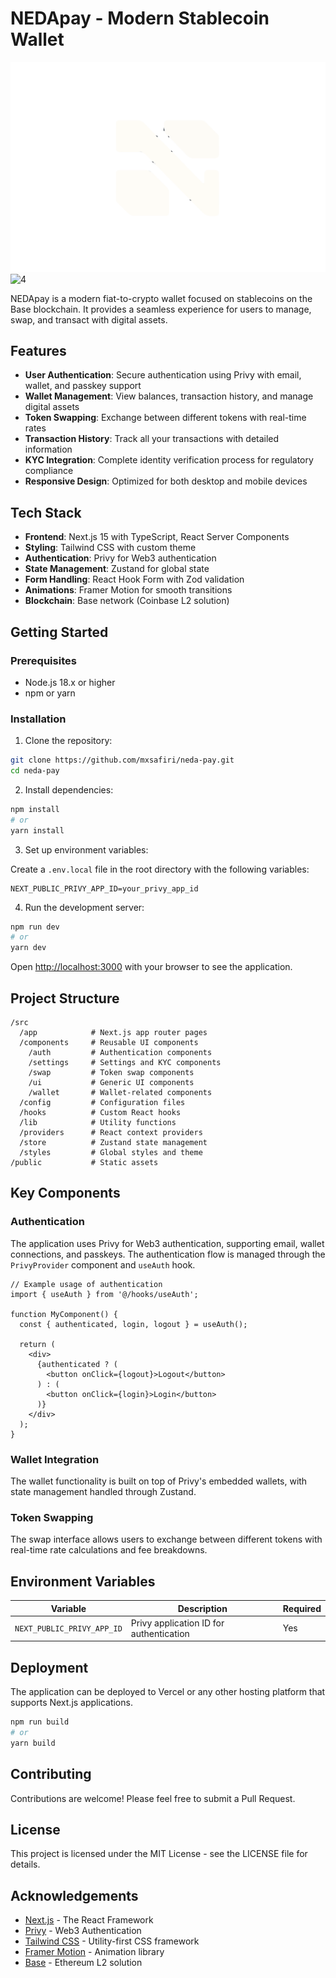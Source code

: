 # NEDApay - Modern Stablecoin Wallet

![NEDApay Logo](/public/logo/NEDApay%20Logo%20Symbol%20(1)-01.svg)
![4](https://github.com/user-attachments/assets/7b28d16a-6b10-4e2f-a177-37cd1cf6a157)


NEDApay is a modern fiat-to-crypto wallet focused on stablecoins on the Base blockchain. It provides a seamless experience for users to manage, swap, and transact with digital assets.

## Features

- **User Authentication**: Secure authentication using Privy with email, wallet, and passkey support
- **Wallet Management**: View balances, transaction history, and manage digital assets
- **Token Swapping**: Exchange between different tokens with real-time rates
- **Transaction History**: Track all your transactions with detailed information
- **KYC Integration**: Complete identity verification process for regulatory compliance
- **Responsive Design**: Optimized for both desktop and mobile devices

## Tech Stack

- **Frontend**: Next.js 15 with TypeScript, React Server Components
- **Styling**: Tailwind CSS with custom theme
- **Authentication**: Privy for Web3 authentication
- **State Management**: Zustand for global state
- **Form Handling**: React Hook Form with Zod validation
- **Animations**: Framer Motion for smooth transitions
- **Blockchain**: Base network (Coinbase L2 solution)

## Getting Started

### Prerequisites

- Node.js 18.x or higher
- npm or yarn

### Installation

1. Clone the repository:

```bash
git clone https://github.com/mxsafiri/neda-pay.git
cd neda-pay
```

2. Install dependencies:

```bash
npm install
# or
yarn install
```

3. Set up environment variables:

Create a `.env.local` file in the root directory with the following variables:

```
NEXT_PUBLIC_PRIVY_APP_ID=your_privy_app_id
```

4. Run the development server:

```bash
npm run dev
# or
yarn dev
```

Open [http://localhost:3000](http://localhost:3000) with your browser to see the application.

## Project Structure

```
/src
  /app            # Next.js app router pages
  /components     # Reusable UI components
    /auth         # Authentication components
    /settings     # Settings and KYC components
    /swap         # Token swap components
    /ui           # Generic UI components
    /wallet       # Wallet-related components
  /config         # Configuration files
  /hooks          # Custom React hooks
  /lib            # Utility functions
  /providers      # React context providers
  /store          # Zustand state management
  /styles         # Global styles and theme
/public           # Static assets
```

## Key Components

### Authentication

The application uses Privy for Web3 authentication, supporting email, wallet connections, and passkeys. The authentication flow is managed through the `PrivyProvider` component and `useAuth` hook.

```tsx
// Example usage of authentication
import { useAuth } from '@/hooks/useAuth';

function MyComponent() {
  const { authenticated, login, logout } = useAuth();
  
  return (
    <div>
      {authenticated ? (
        <button onClick={logout}>Logout</button>
      ) : (
        <button onClick={login}>Login</button>
      )}
    </div>
  );
}
```

### Wallet Integration

The wallet functionality is built on top of Privy's embedded wallets, with state management handled through Zustand.

### Token Swapping

The swap interface allows users to exchange between different tokens with real-time rate calculations and fee breakdowns.

## Environment Variables

| Variable | Description | Required |
|----------|-------------|----------|
| `NEXT_PUBLIC_PRIVY_APP_ID` | Privy application ID for authentication | Yes |

## Deployment

The application can be deployed to Vercel or any other hosting platform that supports Next.js applications.

```bash
npm run build
# or
yarn build
```

## Contributing

Contributions are welcome! Please feel free to submit a Pull Request.

## License

This project is licensed under the MIT License - see the LICENSE file for details.

## Acknowledgements

- [Next.js](https://nextjs.org) - The React Framework
- [Privy](https://privy.io) - Web3 Authentication
- [Tailwind CSS](https://tailwindcss.com) - Utility-first CSS framework
- [Framer Motion](https://www.framer.com/motion/) - Animation library
- [Base](https://base.org) - Ethereum L2 solution
